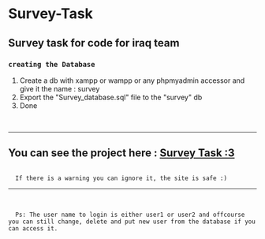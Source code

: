 # Survey-Task
<h2><b>Survey task for code for iraq team</b></h2>

<h3><code>creating the Database</code></h3>
<ol>
  <li>Create a db with xampp or wampp or any phpmyadmin accessor and give it the name : survey</li>
  <li>Export the "Survey_database.sql" file to the "survey" db </li>
  <li>Done</li>
</ol>
<br>
<hr>
<h2>You can see the project here : <a href="https://surveytaskcficom.000webhostapp.com/">Survey Task :3 </a> </h2>
<code>
  If there is a warning you can ignore it, the site is safe :) 
</code>

<hr>
<br>
<code>
  Ps: The user name to login is either user1 or user2 and offcourse you can still change, delete and put new user from the database if you can access it. 
</code>
